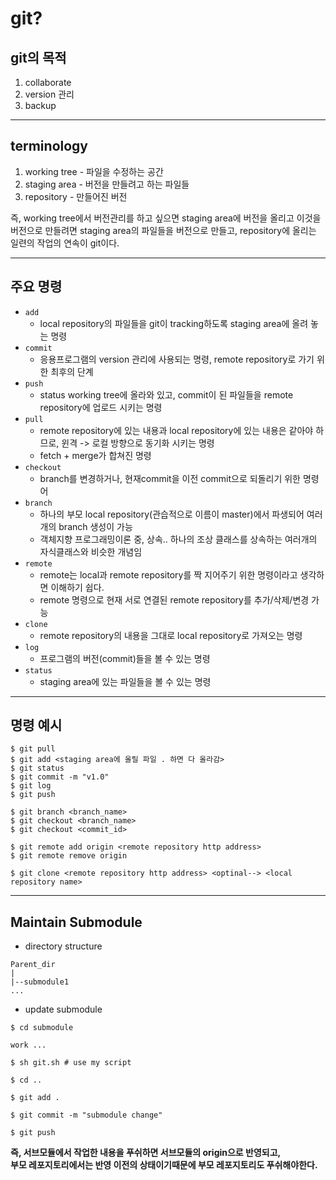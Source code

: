 # git?

## git의 목적
  1. collaborate
  2. version 관리
  3. backup
<hr/>

## terminology
  
  1. working tree - 파일을 수정하는 공간
  2. staging area - 버전을 만들려고 하는 파일들
  3. repository - 만들어진 버전
  
  즉, 
  working tree에서 버전관리를 하고 싶으면 staging area에 버전을 올리고 
  이것을 버전으로 만들려면 staging area의 파일들을 버전으로 만들고, 
  repository에 올리는 일련의 작업의 연속이 git이다.
<hr/>

## 주요 명령

* `add`
  + local repository의 파일들을 git이 tracking하도록 staging area에 올려 놓는 명령
* `commit`
  + 응용프로그램의 version 관리에 사용되는 명령, remote repository로 가기 위한 최후의 단계
* `push`
  + status working tree에 올라와 있고, commit이 된 파일들을 remote repository에 업로드 시키는 명령
* `pull`
  + remote repository에 있는 내용과 local repository에 있는 내용은 같아야 하므로, 윈격 -> 로컬 방향으로 동기화 시키는 명령
  + fetch + merge가 합쳐진 명령
* `checkout`
  + branch를 변경하거나, 현재commit을 이전 commit으로 되돌리기 위한 명령어
* `branch`
  + 하나의 부모 local repository(관습적으로 이름이 master)에서 파생되어 여러개의 branch 생성이 가능
  + 객체지향 프로그래밍이론 중, 상속.. 하나의 조상 클래스를 상속하는 여러개의 자식클래스와 비슷한 개념임
* `remote`
  + remote는 local과 remote repository를 짝 지어주기 위한 명령이라고 생각하면 이해하기 쉽다.
  + remote 명령으로 현재 서로 연결된 remote repository를 추가/삭제/변경 가능
* `clone`
  + remote repository의 내용을 그대로 local repository로 가져오는 명령
* `log`
  + 프로그램의 버전(commit)들을 볼 수 있는 명령
* `status`
  + staging area에 있는 파일들을 볼 수 있는 명령
<hr/>

## 명령 예시
```shell
$ git pull
$ git add <staging area에 올릴 파일 . 하면 다 올라감>
$ git status
$ git commit -m "v1.0"
$ git log
$ git push

$ git branch <branch_name>
$ git checkout <branch_name>
$ git checkout <commit_id>

$ git remote add origin <remote repository http address>
$ git remote remove origin

$ git clone <remote repository http address> <optinal--> <local repository name>
```
<hr/>

## Maintain Submodule

+ directory structure
```
Parent_dir
|
|--submodule1
...
```
+ update submodule
```
$ cd submodule

work ...

$ sh git.sh # use my script

$ cd ..

$ git add .

$ git commit -m "submodule change"

$ git push
```
**즉, 서브모듈에서 작업한 내용을 푸쉬하면 서브모듈의 origin으로 반영되고,**   
**부모 레포지토리에서는 반영 이전의 상태이기때문에 부모 레포지토리도 푸쉬해야한다.**